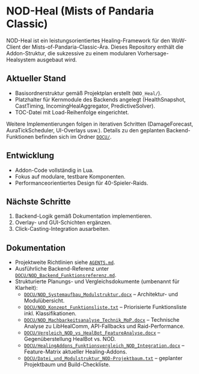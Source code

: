 # NOD-Heal (Mists of Pandaria Classic)

NOD-Heal ist ein leistungsorientiertes Healing-Framework für den WoW-Client der Mists-of-Pandaria-Classic-Ära. Dieses Repository enthält die Addon-Struktur, die sukzessive zu einem modularen Vorhersage-Healsystem ausgebaut wird.

## Aktueller Stand
- Basisordnerstruktur gemäß Projektplan erstellt (`NOD_Heal/`).
- Platzhalter für Kernmodule des Backends angelegt (HealthSnapshot, CastTiming, IncomingHealAggregator, PredictiveSolver).
- TOC-Datei mit Load-Reihenfolge eingerichtet.

Weitere Implementierungen folgen in iterativen Schritten (DamageForecast, AuraTickScheduler, UI-Overlays usw.). Details zu den geplanten Backend-Funktionen befinden sich im Ordner [`DOCU/`](DOCU/).

## Entwicklung
- Addon-Code vollständig in Lua.
- Fokus auf modulare, testbare Komponenten.
- Performanceorientiertes Design für 40-Spieler-Raids.

## Nächste Schritte
1. Backend-Logik gemäß Dokumentation implementieren.
2. Overlay- und GUI-Schichten ergänzen.
3. Click-Casting-Integration ausarbeiten.

## Dokumentation
- Projektweite Richtlinien siehe [`AGENTS.md`](AGENTS.md).
- Ausführliche Backend-Referenz unter [`DOCU/NOD_Backend_Funktionsreferenz.md`](DOCU/NOD_Backend_Funktionsreferenz.md).
- Strukturierte Planungs- und Vergleichsdokumente (umbenannt für Klarheit):
  - [`DOCU/NOD_Systemaufbau_Modulstruktur.docx`](DOCU/NOD_Systemaufbau_Modulstruktur.docx) – Architektur- und Modulübersicht.
  - [`DOCU/NOD_Konzept_Funktionsliste.txt`](DOCU/NOD_Konzept_Funktionsliste.txt) – Priorisierte Funktionsliste inkl. Klassifikationen.
  - [`DOCU/NOD_Machbarkeitsanalyse_Technik_MoP.docx`](DOCU/NOD_Machbarkeitsanalyse_Technik_MoP.docx) – Technische Analyse zu LibHealComm, API-Fallbacks und Raid-Performance.
  - [`DOCU/Vergleich_NOD_vs_HealBot_FeatureAnalyse.docx`](DOCU/Vergleich_NOD_vs_HealBot_FeatureAnalyse.docx) – Gegenüberstellung HealBot vs. NOD.
  - [`DOCU/HealingAddons_Funktionsvergleich_NOD_Integration.docx`](DOCU/HealingAddons_Funktionsvergleich_NOD_Integration.docx) – Feature-Matrix aktueller Healing-Addons.
  - [`DOCU/Datei_und_Modulstruktur_NOD-Projektbaum.txt`](DOCU/Datei_und_Modulstruktur_NOD-Projektbaum.txt) – geplanter Projektbaum und Build-Checkliste.
